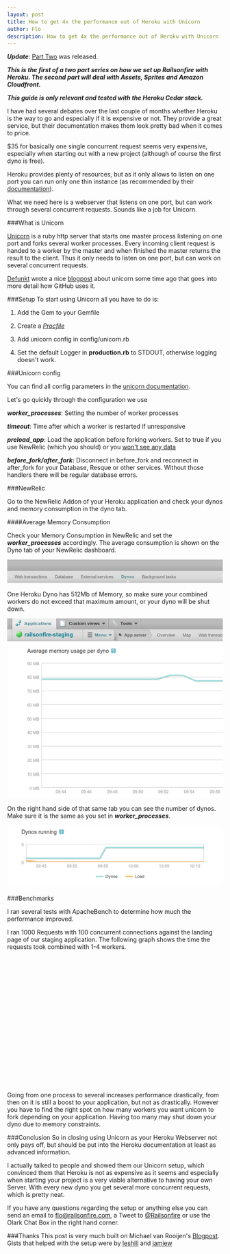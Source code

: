```yaml
---
layout: post
title: How to get 4x the performance out of Heroku with Unicorn
author: Flo
description: How to get 4x the performance out of Heroku with Unicorn
---
```


***Update***: [Part Two](/2012/05/14/Assets-Sprites-CDN.html) was released.

***This is the first of a two part series on how we set up Railsonfire with Heroku. The second part will deal with Assets, Sprites and Amazon Cloudfront.***

***This guide is only relevant and tested with the Heroku Cedar stack.***

I have had several debates over the last couple of months whether Heroku is the way to go and especially if it is expensive or not. They provide a great service, but their documentation makes them look pretty bad when it comes to price.

$35 for basically one single concurrent request seems very expensive, especially when starting out with a new project (although of course the first dyno is free).

Heroku provides plenty of resources, but as it only allows to listen on one port you can run only one thin instance (as recommended by their [documentation](https://devcenter.heroku.com/articles/rails3)).

What we need here is a webserver that listens on one port, but can work through several concurrent requests. Sounds like a job for Unicorn.

###What is Unicorn

[Unicorn](http://unicorn.bogomips.org/) is a ruby http server that starts one master process listening on one port and forks several worker processes. Every incoming client request is handed to a worker by the master and when finished the master returns the result to the client. Thus it only needs to listen on one port, but can work on several concurrent requests.

[Defunkt](https://github.com/defunkt) wrote a nice [blogpost](https://github.com/blog/517-unicorn) about unicorn some time ago that goes into more detail how GitHub uses it.

###Setup
To start using Unicorn all you have to do is:

1. Add the Gem to your Gemfile
  <script src="https://gist.github.com/2621308.js?file=Gemfile"></script>

2. Create a *[Procfile](https://devcenter.heroku.com/articles/procfile)*
  <script src="https://gist.github.com/2621308.js?file=Procfile"></script>

3. Add unicorn config in config/unicorn.rb
   <script src="https://gist.github.com/2621308.js?file=unicorn.rb"></script>

4. Set the default Logger in **production.rb** to STDOUT, otherwise logging doesn't work.
   <script src="https://gist.github.com/2621482.js"> </script>

###Unicorn config

You can find all config parameters in the [unicorn documentation](http://unicorn.bogomips.org/Unicorn/Configurator.html).

Let's go quickly through the configuration we use

***worker_processes***: Setting the number of worker processes

***timeout***: Time after which a worker is restarted if unresponsive

***preload_app***: Load the application before forking workers. Set to true if you use NewRelic (which you should) or you [won't see any data](https://newrelic.com/docs/troubleshooting/im-using-unicorn-and-i-dont-see-any-data)

***before\_fork/after\_fork:*** Disconnect in before\_fork and reconnect in after\_fork for your Database, Resque or other services. Without those handlers there will be regular database errors.

###NewRelic

Go to the NewRelic Addon of your Heroku application and check your dynos and memory consumption in the dyno tab.

####Average Memory Consumption

Check your Memory Consumption in NewRelic and set the ***worker_processes*** accordingly. The average consumption is shown on the Dyno tab of your NewRelic dashboard.

![New Relic Menu](/images/unicorn/menu.png)

One Heroku Dyno has 512Mb of Memory, so make sure your combined workers do not exceed that maximum amount, or your dyno will be shut down.

![Memory](/images/unicorn/memory.png)

On the right hand side of that same tab you can see the number of dynos. Make sure it is the same as you set in ***worker_processes***.

![New Relic](/images/unicorn/dynos.png)

###Benchmarks

I ran several tests with ApacheBench to determine how much the performance improved.

I ran 1000 Requests with 100 concurrent connections against the landing page of our staging application. The following graph shows the time the requests took combined with 1-4 workers.

<script type="text/javascript">
google.load("visualization", "1", {packages:["corechart"]});
google.setOnLoadCallback(drawChart);
function drawChart() {
  var data = google.visualization.arrayToDataTable([
    ['Workers', 'Seconds'],
    ['1',  45],
    ['2',  20],
    ['3',  17],
    ['4',  11]
  ]);

  var options = {
    title: 'Apache Bench',
    vAxis: {title: 'Workers',  titleTextStyle: {color: 'red'}},
    hAxis: {minValue: 0, maxValue:50}
  };

  var chart = new google.visualization.BarChart(document.getElementById('ab_chart'));
  chart.draw(data, options);
}
</script>

<div id="ab_chart" style="width: 560px; height: 300px;"></div>

Going from one process to several increases performance drastically, from then on it is still a boost to your application, but not as drastically. However you have to find the right spot on how many workers you want unicorn to fork depending on your application. Having too many may shut down your dyno due to memory constraints.

###Conclusion
So in closing using Unicorn as your Heroku Webserver not only pays off, but should be put into the Heroku documentation at least as advanced information.

I actually talked to people and showed them our Unicorn setup, which convinced them that Heroku is not as expensive as it seems and especially when starting your project is a very viable alternative to having your own Server. With every new dyno you get several more concurrent requests, which is pretty neat.

If you have any questions regarding the setup or anything else you can send an email to [flo@railsonfire.com](mailto:flo@railsonfire.com), a Tweet to [@Railsonfire](https://twitter.com/#!/railsonfire) or use the Olark Chat Box in the right hand corner.

###Thanks
This post is very much built on Michael van Rooijen's [Blogpost](http://michaelvanrooijen.com/articles/2011/06/01-more-concurrency-on-a-single-heroku-dyno-with-the-new-celadon-cedar-stack/). Gists that helped with the setup were by [leshill](https://gist.github.com/1401792) and [jamiew](https://gist.github.com/2227268)